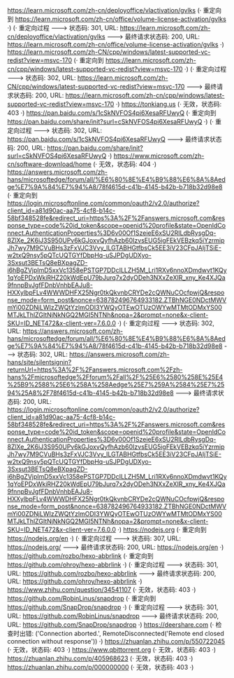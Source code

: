 https://learn.microsoft.com/zh-cn/deployoffice/vlactivation/gvlks (· 重定向到 https://learn.microsoft.com/zh-cn/office/volume-license-activation/gvlks ·)
(· 重定向过程 ---> 状态码: 301, URL: https://learn.microsoft.com/zh-cn/deployoffice/vlactivation/gvlks ---> 最终请求状态码: 200, URL: https://learn.microsoft.com/zh-cn/office/volume-license-activation/gvlks ·)
https://learn.microsoft.com/zh-CN/cpp/windows/latest-supported-vc-redist?view=msvc-170 (· 重定向到 https://learn.microsoft.com/zh-cn/cpp/windows/latest-supported-vc-redist?view=msvc-170 ·)
(· 重定向过程 ---> 状态码: 302, URL: https://learn.microsoft.com/zh-CN/cpp/windows/latest-supported-vc-redist?view=msvc-170 ---> 最终请求状态码: 200, URL: https://learn.microsoft.com/zh-cn/cpp/windows/latest-supported-vc-redist?view=msvc-170 ·)
https://tonkiang.us (· 无效，状态码: 403 ·)
https://pan.baidu.com/s/1cSkNVFOS4pi6XesaRFUwyQ (· 重定向到 https://pan.baidu.com/share/init?surl=cSkNVFOS4pi6XesaRFUwyQ ·)
(· 重定向过程 ---> 状态码: 302, URL: https://pan.baidu.com/s/1cSkNVFOS4pi6XesaRFUwyQ ---> 最终请求状态码: 200, URL: https://pan.baidu.com/share/init?surl=cSkNVFOS4pi6XesaRFUwyQ ·)
https://www.microsoft.com/zh-cn/software-download/home (· 无效，状态码: 404 ·)
https://answers.microsoft.com/zh-hans/microsoftedge/forum/all/%E6%80%8E%E4%B9%88%E6%8A%8Aedge%E7%9A%84%E7%94%A8/78f4615d-c41b-4145-b42b-b718b32d98e8 (· 重定向到 https://login.microsoftonline.com/common/oauth2/v2.0/authorize?client_id=a81d90ac-aa75-4cf8-b14c-58bf348528fe&redirect_uri=https%3A%2F%2Fanswers.microsoft.com&response_type=code%20id_token&scope=openid%20profile&state=OpenIdConnect.AuthenticationProperties%3D6v00Of1SzeieE6xSU2RILdbRysgDq-8ZlXe_2K6iJ3S950UPv6kGJoxvQyfhAzb60IzvsEUG5igFEkVEBzkq5iYzrmipJh7wy7M9CVuBHs3zFxVJC3Vvy_ILGTABHGtfbsCk5EE3iV23CFpJAIjTSiE-w2txQ9nsy5pQTcUQTGYfDbpHq-uSJPDgUDXyo-3Sxsut3BETsQ8eBXpagZD-i6hBgZVjpImD5xxVc1358ePSTGP7DDcILLZH5M_Lri1RXv6nnoXDmdwvt1KQy1qYoEPDxWkiRHZ20kWdEpU79bJurq7x2dyODeh3NXxZeXIR_xny_Ke4XJQa9fnnpBvJgfFDnbVnhbEAJu8-HXXylbpFLv4WWWDHFX25Ngr0tkQkvnbCRYDe2cQWNuCOcfpwjQ&response_mode=form_post&nonce=638782496764933182.ZTBhNGE0NDctMWVmYi00ZDNjLWIzZWQtYzlmODI3YWQyOTEwOTUzOWYwMTMtODMxYS00MTJkLThlZGItNjNkNGQ2MGI5NTNh&nopa=2&prompt=none&x-client-SKU=ID_NET472&x-client-ver=7.6.0.0 ·)
(· 重定向过程 ---> 状态码: 302, URL: https://answers.microsoft.com/zh-hans/microsoftedge/forum/all/%E6%80%8E%E4%B9%88%E6%8A%8Aedge%E7%9A%84%E7%94%A8/78f4615d-c41b-4145-b42b-b718b32d98e8 ---> 状态码: 302, URL: https://answers.microsoft.com/zh-hans/site/silentsignin?returnUrl=https%3A%2F%2Fanswers.microsoft.com%2Fzh-hans%2Fmicrosoftedge%2Fforum%2Fall%2F%25E6%2580%258E%25E4%25B9%2588%25E6%258A%258Aedge%25E7%259A%2584%25E7%2594%25A8%2F78f4615d-c41b-4145-b42b-b718b32d98e8 ---> 最终请求状态码: 200, URL: https://login.microsoftonline.com/common/oauth2/v2.0/authorize?client_id=a81d90ac-aa75-4cf8-b14c-58bf348528fe&redirect_uri=https%3A%2F%2Fanswers.microsoft.com&response_type=code%20id_token&scope=openid%20profile&state=OpenIdConnect.AuthenticationProperties%3D6v00Of1SzeieE6xSU2RILdbRysgDq-8ZlXe_2K6iJ3S950UPv6kGJoxvQyfhAzb60IzvsEUG5igFEkVEBzkq5iYzrmipJh7wy7M9CVuBHs3zFxVJC3Vvy_ILGTABHGtfbsCk5EE3iV23CFpJAIjTSiE-w2txQ9nsy5pQTcUQTGYfDbpHq-uSJPDgUDXyo-3Sxsut3BETsQ8eBXpagZD-i6hBgZVjpImD5xxVc1358ePSTGP7DDcILLZH5M_Lri1RXv6nnoXDmdwvt1KQy1qYoEPDxWkiRHZ20kWdEpU79bJurq7x2dyODeh3NXxZeXIR_xny_Ke4XJQa9fnnpBvJgfFDnbVnhbEAJu8-HXXylbpFLv4WWWDHFX25Ngr0tkQkvnbCRYDe2cQWNuCOcfpwjQ&response_mode=form_post&nonce=638782496764933182.ZTBhNGE0NDctMWVmYi00ZDNjLWIzZWQtYzlmODI3YWQyOTEwOTUzOWYwMTMtODMxYS00MTJkLThlZGItNjNkNGQ2MGI5NTNh&nopa=2&prompt=none&x-client-SKU=ID_NET472&x-client-ver=7.6.0.0 ·)
https://nodejs.org (· 重定向到 https://nodejs.org/en ·)
(· 重定向过程 ---> 状态码: 307, URL: https://nodejs.org/ ---> 最终请求状态码: 200, URL: https://nodejs.org/en ·)
https://github.com/rozbo/hexo-abbrlink (· 重定向到 https://github.com/ohroy/hexo-abbrlink ·)
(· 重定向过程 ---> 状态码: 301, URL: https://github.com/rozbo/hexo-abbrlink ---> 最终请求状态码: 200, URL: https://github.com/ohroy/hexo-abbrlink ·)
https://www.zhihu.com/question/34541107 (· 无效，状态码: 403 ·)
https://github.com/RobinLinus/snapdrop (· 重定向到 https://github.com/SnapDrop/snapdrop ·)
(· 重定向过程 ---> 状态码: 301, URL: https://github.com/RobinLinus/snapdrop ---> 最终请求状态码: 200, URL: https://github.com/SnapDrop/snapdrop ·)
https://deershare.com (· 检查时出错: ('Connection aborted.', RemoteDisconnected('Remote end closed connection without response')) ·)
https://zhuanlan.zhihu.com/p/550722045 (· 无效，状态码: 403 ·)
https://www.qbittorrent.org (· 无效，状态码: 403 ·)
https://zhuanlan.zhihu.com/p/405968623 (· 无效，状态码: 403 ·)
https://zhuanlan.zhihu.com/p/000000000 (· 无效，状态码: 403 ·)
